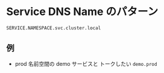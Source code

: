 # Service DNS Name のパターン
```sh
SERVICE.NAMESPACE.svc.cluster.local
```

## 例

- prod 名前空間の demo サービスと トークしたい
`demo.prod`
